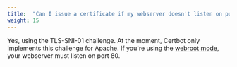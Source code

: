 ```yaml
---
title:  "Can I issue a certificate if my webserver doesn't listen on port 80?"
weight: 15
---
```


Yes, using the TLS-SNI-01 challenge. At the moment, Certbot only implements this challenge for Apache. If you're using the [webroot mode](https://letsencrypt.readthedocs.org/en/latest/using.html#webroot), your webserver must listen on port 80.
